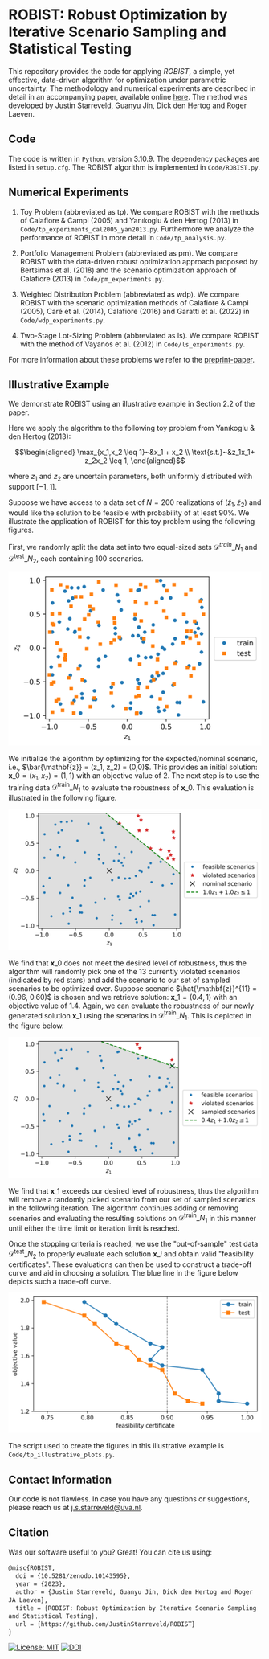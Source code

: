 # ROBIST: Robust Optimization by Iterative Scenario Sampling and Statistical Testing

This repository provides the code for applying _ROBIST_, a simple, yet effective, data-driven algorithm for optimization under parametric uncertainty. 
The methodology and numerical experiments are described in detail in an accompanying paper, available online [here](https://optimization-online.org/?p=24671). 
The method was developed by Justin Starreveld, Guanyu Jin, Dick den Hertog and Roger Laeven.

## Code

The code is written in `Python`, version 3.10.9. The dependency packages are listed in `setup.cfg`. The ROBIST algorithm is implemented in `Code/ROBIST.py`.

## Numerical Experiments

1) Toy Problem (abbreviated as tp). 
We compare ROBIST with the methods of Calafiore & Campi (2005) and Yanıkoglu & den Hertog (2013) in  `Code/tp_experiments_cal2005_yan2013.py`. Furthermore we analyze the performance of ROBIST in more detail in `Code/tp_analysis.py`.

2) Portfolio Management Problem (abbreviated as pm). 
We compare ROBIST with the data-driven robust optimization approach proposed by Bertsimas et al. (2018) and the scenario optimization approach of Calafiore (2013) in `Code/pm_experiments.py`.

3) Weighted Distribution Problem (abbreviated as wdp). 
We compare ROBIST with the scenario optimization methods of Calafiore & Campi (2005), Caré et al. (2014), Calafiore (2016) and Garatti et al. (2022) in `Code/wdp_experiments.py`.

4) Two-Stage Lot-Sizing Problem (abbreviated as ls). 
We compare ROBIST with the method of Vayanos et al. (2012) in `Code/ls_experiments.py`.

For more information about these problems we refer to the [preprint-paper].

## Illustrative Example

We demonstrate ROBIST using an illustrative example in Section 2.2 of the paper.  

Here we apply the algorithm to the following toy problem from Yanıkoglu & den Hertog (2013):
```math
\begin{aligned}
    \max_{x_1,x_2 \leq 1}~&x_1 + x_2 \\
    \text{s.t.}~&z_1x_1+ z_2x_2 \leq 1,
\end{aligned}
```
where $z_1$ and $z_2$ are uncertain parameters, both uniformly distributed with support $[-1,1]$.

Suppose we have access to a data set of $N=200$ realizations of $(\tilde{z}_1, \tilde{z}_2)$ and would like the solution to be feasible with probability of at least 90%. 
We illustrate the application of ROBIST for this toy problem using the following figures. 

First, we randomly split the data set into two equal-sized sets $\mathcal{D}^{train}\_{N_1}$ and $\mathcal{D}^{\text{test}}\_{N_2}$, each containing $100$ scenarios.

![Data](Code/output/ToyProblem/figures/demo/Illustrate_data_split_N=200.png)

We initialize the algorithm by optimizing for the expected/nominal scenario, i.e., $\bar{\mathbf{z}} = (z_1, z_2) = (0,0)$. This provides an initial solution: $\mathbf{x}\_{0} = (x_1, x_2) = (1,1)$ with an objective value of 2.
The next step is to use the training data $\mathcal{D}^{\text{train}}\_{N_1}$ to evaluate the robustness of $\mathbf{x}\_{0}$. This evaluation is illustrated in the following figure.

  ![At iteration 0](Code/output/ToyProblem/figures/demo/Illustrate_wConstraint_iter=0_N=100_alpha=0.01.png)
  
We find that $\mathbf{x}\_{0}$ does not meet the desired level of robustness, thus the algorithm will randomly pick one of the 13 currently violated scenarios (indicated by red stars) and add the scenario to our set of sampled scenarios to be optimized over.
Suppose scenario $\hat{\mathbf{z}}^{11} = (0.96, 0.60)$ is chosen and we retrieve solution: $\mathbf{x}\_{1} = (0.4,1)$ with an objective value of 1.4.
Again, we can evaluate the robustness of our newly generated solution $\mathbf{x}\_{1}$ using the scenarios in $\mathcal{D}^{\text{train}}\_{N_1}$. This is depicted in the figure below.
  
  ![At iteration 1](Code/output/ToyProblem/figures/demo/Illustrate_wConstraint_iter=1_N=100_alpha=0.01.png)
  
We find that $\mathbf{x}\_{1}$ exceeds our desired level of robustness, thus the algorithm will remove a randomly picked scenario from our set of sampled scenarios in the following iteration. 
The algorithm continues adding or removing scenarios and evaluating the resulting solutions on $\mathcal{D}^{\text{train}}\_{N_1}$ in this manner until either the time limit or iteration limit is reached. 

Once the stopping criteria is reached, we use the "out-of-sample" test data $\mathcal{D}^{\text{test}}\_{N_2}$ to properly evaluate each solution $\mathbf{x}\_{i}$ and obtain valid "feasibility certificates". 
These evaluations can then be used to construct a trade-off curve and aid in choosing a solution. The blue line in the figure below depicts such a trade-off curve. 
  
  ![Trade-off curve](Code/output/ToyProblem/figures/demo/TradeOffCurves_N=100_alpha=0.01_epsilon=0.1_iMax=1000.png)
  
The script used to create the figures in this illustrative example is `Code/tp_illustrative_plots.py`.

## Contact Information
Our code is not flawless. In case you have any questions or suggestions, please reach us at j.s.starreveld@uva.nl. 

## Citation

Was our software useful to you? Great! You can cite us using:

```
@misc{ROBIST,
  doi = {10.5281/zenodo.10143595},
  year = {2023},
  author = {Justin Starreveld, Guanyu Jin, Dick den Hertog and Roger JA Laeven},
  title = {ROBIST: Robust Optimization by Iterative Scenario Sampling and Statistical Testing},
  url = {https://github.com/JustinStarreveld/ROBIST}
}
```

[![License: MIT][license-badge]][license]
[![DOI][Zenodo-badge]][Zenodo-url]


[license]:              		https://opensource.org/license/mit/
[license-badge]:        		https://img.shields.io/badge/license-MIT-blue
[Zenodo-url]:           		https://doi.org/10.5281/zenodo.10143595
[Zenodo-badge]: 				https://zenodo.org/badge/494070848.svg
[preprint-paper]:          		https://optimization-online.org/?p=24671
